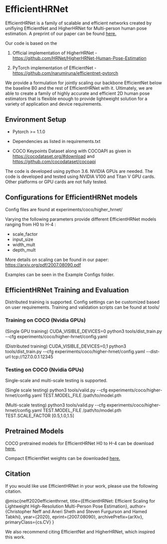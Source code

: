 # EfficientHRNet

EfficientHRNet is a family of scalable and efficient networks created by unifiying EfficientNet and HigherHRNet for Multi-person human pose estimation. A preprint of our paper can be found [here.](https://arxiv.org/abs/2007.08090)

Our code is based on the 

1) Official implementation of HigherHRNet - https://github.com/HRNet/HigherHRNet-Human-Pose-Estimation

2) PyTorch implementation of EfficientNet - https://github.com/narumiruna/efficientnet-pytorch


We provide a formulation for jointly scaling our backbone EfficientNet below the baseline B0 and the rest of EfficientHRNet with it. Ultimately, we are able to create a family
of highly accurate and efficient 2D human pose estimators that is flexible enough to provide lightweight solution for a variety of application and device requirements.

## Environment Setup ## 

* Pytorch >= 1.1.0

* Dependencies as listed in requirements.txt

* COCO Keypoints Dataset along with COCOAPI as given in https://cocodataset.org/#download and https://github.com/cocodataset/cocoapi

The code is developed using python 3.6. NVIDIA GPUs are needed. The code is developed and tested using NVIDIA V100 and Titan V GPU cards. Other platforms or GPU cards are not fully tested.


## Configurations for EfficientHRNet models ## 

Config files are found at experiments/coco/higher_hrnet/ 

Varying the following parameters provide different EfficientHRNet models ranging from H0 to H-4 :

  * scale_factor
  * input_size
  * width_mult
  * depth_mult

More details on scaling can be found in our paper: https://arxiv.org/pdf/2007.08090.pdf

Examples can be seen in the Example Configs folder.


## EfficientHRNet Training and Evaluation ## 

Distributed training is supported. Config settings can be customized based on user requirements. Training and validation scripts can be found at tools/

### Training on COCO (Nvidia GPUs) ###

(Single GPU training) CUDA_VISIBLE_DEVICES=0 python3 tools/dist_train.py --cfg experiments/coco/higher-hrnet/config.yaml 

(Distributed training) CUDA_VISIBLE_DEVICES=0,1 python3 tools/dist_train.py --cfg experiments/coco/higher-hrnet/config.yaml --dist-url tcp://127.0.0.1:12345

### Testing on COCO (Nvidia GPUs) ###

Single-scale and multi-scale testing is supported.

(Single scale testing) python3 tools/valid.py --cfg experiments/coco/higher-hrnet/config.yaml TEST.MODEL_FILE /path/to/model.pth 

(Multi-scale testing) python3 tools/valid.py --cfg experiments/coco/higher-hrnet/config.yaml TEST.MODEL_FILE /path/to/model.pth TEST.SCALE_FACTOR [0.5,1.0,1.5]

## Pretrained Models ##

COCO pretrained models for EfficientHRNet H0 to H-4 can be download [here.](https://drive.google.com/drive/folders/1FcJ1bawqWb1yAkcqb2sJfMsePMwupsWJ?usp=sharing)

Compact EfficientNet weights can be downloaded [here.](https://drive.google.com/drive/folders/1AZMYacfDcZv4QePcYONtg2in7oVmmSwV?usp=sharing)

## Citation ##

If you would like use EfficientHRNet in your work, please use the following citation.

@misc{neff2020efficienthrnet,
      title={EfficientHRNet: Efficient Scaling for Lightweight High-Resolution Multi-Person Pose Estimation}, 
      author={Christopher Neff and Aneri Sheth and Steven Furgurson and Hamed Tabkhi},
      year={2020},
      eprint={2007.08090},
      archivePrefix={arXiv},
      primaryClass={cs.CV}
}

We also recommend citing EfficientNet and HigherHRNet, which inspired this work.
